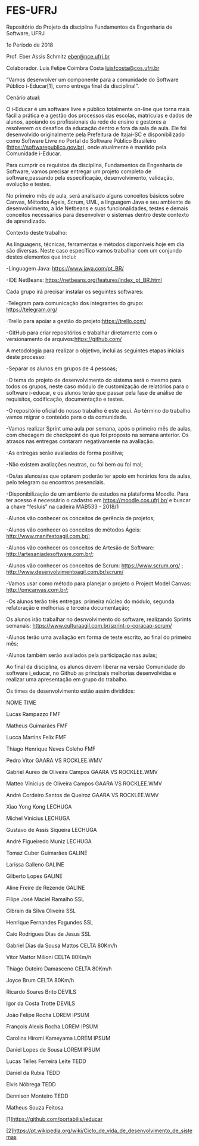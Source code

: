 # FES-UFRJ
Repositório do Projeto da disciplina Fundamentos da Engenharia de Software,  UFRJ

1o Período de 2018

Prof. Eber Assis Schmitz
eber@nce.ufrj.br

Colaborador. Luis Felipe Coimbra Costa
luisfcosta@cos.ufrj.br

“Vamos desenvolver um componente para a comunidade do Software Público i-Educar[1], como entrega final da disciplina!”.

Cenário atual:

O i-Educar é um software livre e público totalmente on-line que torna mais fácil a prática e a gestão dos processos das escolas, matrículas e dados de alunos, apoiando os profissionais da rede de ensino e gestores a resolverem os desafios da educação dentro e fora da sala de aula. Ele foi desenvolvido originalmente pela Prefeitura de Itajaí-SC e disponibilizado como Software Livre no Portal do Software Público Brasileiro (https://softwarepublico.gov.br), onde atualmente é mantido pela Comunidade i-Educar.

Para cumprir os requistos da disciplina, Fundamentos da Engenharia de Software, vamos precisar entregar um projeto completo de software,passando pela especificação, desenvolvimento, validação, evolução e testes. 

No primeiro mês de aula, será analisado alguns conceitos básicos sobre Canvas, Métodos Ágeis, Scrum, UML, a linguagem Java e seu ambiente de desenvolvimento, a Ide Netbeans e suas funcionalidades, testes e demais conceitos necessários para desenvolver o sistemas dentro deste contexto de aprendizado.

Contexto deste trabalho:

As linguagens, técnicas, ferramentas e métodos disponíveis hoje em dia são diversas. Neste caso específico vamos trabalhar com um conjundo destes elementos que inclui:

-Linguagem Java: https://www.java.com/pt_BR/

-IDE NetBeans: https://netbeans.org/features/index_pt_BR.html

Cada grupo irá precisar instalar os seguintes softwares:

-Telegram para comunicação dos integrantes do grupo: https://telegram.org/

-Trello para apoiar a gestão do projeto:https://trello.com/

-GitHub para criar repositórios e trabalhar diretamente com o versionamento de arquivos:https://github.com/

A metodologia para realizar o objetivo, inclui as seguintes etapas iniciais deste processo:

-Separar os alunos em grupos de 4 pessoas;

-O tema do projeto de desenvolvimento do sistema será o mesmo para todos os grupos, neste caso módulo de customização de relatórios para o software i-educar, e os alunos terão que passar pela fase de análise de requisitos, codificação, documentação e testes.

-O repositório oficial do nosso trabalho é este aqui. Ao término do trabalho vamos migrar o conteúdo para o da comunidade.

-Vamos realizar Sprint uma aula por semana, após o primeiro mês de aulas, com checagem de checkpoint do que foi proposto na semana anterior. Os atrasos nas entregas contaram negativamente na avaliação.

-As entregas serão avaliadas de forma positiva;

-Não existem avaliações neutras, ou foi bem ou foi mal;

-Os/as alunos/as que optarem poderão ter apoio em horários fora da aulas, pelo telegram ou encontros presenciais.

-Disponibilização de um ambiente de estudos na plataforma Moodle. Para ter acesso é necessário o cadastro em https://moodle.cos.ufrj.br/ e buscar a chave “fesluis” na cadeira MAB533 - 2018/1

-Alunos vão conhecer os conceitos de gerência de projetos;

-Alunos vão conhecer os conceitos de métodos Ágeis: http://www.manifestoagil.com.br/;

-Alunos vão conhecer os conceitos de Artesão de Software: http://artesaniadesoftware.com.br/;

-Alunos vão conhecer os conceitos de Scrum: https://www.scrum.org/ ; http://www.desenvolvimentoagil.com.br/scrum/

-Vamos usar como método para planejar o projeto o Project Model Canvas: http://pmcanvas.com.br/;

-Os alunos terão três entregas: primeira núcleo do módulo, segunda refatoração e melhorias e terceira documentação;

Os alunos irão trabalhar no desnvolvimento do software, realizando Sprints semanais: https://www.culturaagil.com.br/sprint-o-coracao-scrum/

-Alunos terão uma avaliação em forma de teste escrito, ao final do primeiro mês;

-Alunos também serão avaliados pela participação nas aulas;

Ao final da disciplina, os alunos devem liberar na versão Comunidade do software i_educar, no Github as principais melhorias desenvolvidas e realizar uma apresentação em grupo do trabalho.

Os times de desenvolvimento estão assim divididos:

NOME                                    TIME

Lucas Rampazzo				                  FMF

Matheus Guimarães			                  FMF

Lucca Martins Felix 			              FMF

Thiago Henrique Neves Coleho	          FMF

Pedro Vítor				                      GAARA VS ROCKLEE.WMV

Gabriel Aureo de Oliveira Campos	      GAARA VS ROCKLEE.WMV

Matteo Vinícius de Oliveira Campos	    GAARA VS ROCKLEE.WMV

André Cordeiro Santos de Queiroz	      GAARA VS ROCKLEE.WMV

Xiao Yong Kong				                  LECHUGA

Michel Vinicius				                  LECHUGA

Gustavo de Assis Siqueira		            LECHUGA

André Figueiredo Muniz			            LECHUGA

Tomaz Cuber Guimarães			              GALINE

Larissa Galleno				                  GALINE

Gilberto Lopes				                  GALINE

Aline Freire de Rezende			            GALINE

Filipe José Maciel Ramalho		          SSL

Gibrain da Silva Oliveira		            SSL

Henrique Fernandes Fagundes		          SSL

Caio Rodrigues Dias de Jesus		        SSL

Gabriel Dias da Sousa Mattos		        CELTA 80Km/h

Vitor Mattor Milioni			              CELTA 80Km/h

Thiago Outeiro Damasceno		            CELTA 80Km/h

Joyce Brum				                      CELTA 80Km/h

Ricardo Soares Brito			              DEVILS

Igor da Costa Trotte 			              DEVILS

João Felipe Rocha			                  LOREM IPSUM

François Alexis Rocha			              LOREM IPSUM

Carolina Hiromi Kameyama		            LOREM IPSUM

Daniel Lopes de Sousa			              LOREM IPSUM

Lucas Telles Ferreira Leite		          TEDD

Daniel da Rubia 			                  TEDD

Elvis Nóbrega				                    TEDD

Dennison Monteiro			                  TEDD

Matheus Souza Feitosa 

[1]https://github.com/portabilis/ieducar

[2]https://pt.wikipedia.org/wiki/Ciclo_de_vida_de_desenvolvimento_de_sistemas







